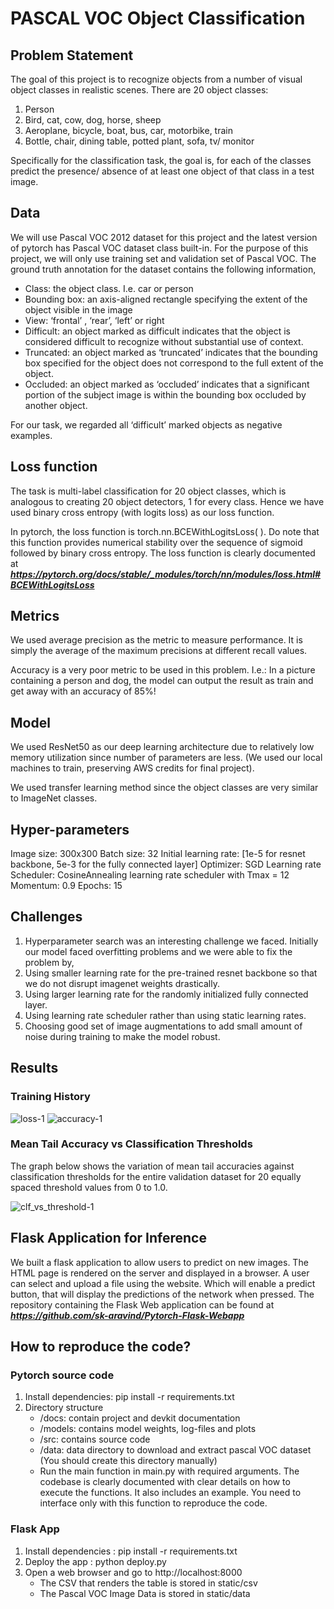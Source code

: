 # PASCAL VOC Object Classification

## Problem Statement
The goal of this project is to recognize objects from a number of visual object classes in realistic scenes. There are 20 object classes:
1. Person
2. Bird, cat, cow, dog, horse, sheep
3. Aeroplane, bicycle, boat, bus, car, motorbike, train
4. Bottle, chair, dining table, potted plant, sofa, tv/ monitor

Specifically for the classification task, the goal is, for each of the classes predict the presence/ absence of at least one object of that class in a test image.

## Data
We will use Pascal VOC 2012 dataset for this project and the latest version of pytorch has Pascal VOC dataset class built-in. For the purpose of this project, we will only use training set and validation set of Pascal VOC. The ground truth annotation for the dataset contains the following information,
* Class: the object class. I.e. car or person
* Bounding box: an axis-aligned rectangle specifying the extent of the object visible in the image
* View: ‘frontal’ , ‘rear’, ‘left’ or right
* Difficult: an object marked as difficult indicates that the object is considered difficult to recognize without substantial use of context.
* Truncated: an object marked as ‘truncated’ indicates that the bounding box specified for the object does not correspond to the full extent of the object.
* Occluded: an object marked as ‘occluded’ indicates that a significant portion of the  subject image is within the bounding box occluded by another object.

For our task, we regarded all ‘difficult’ marked objects as negative examples.

## Loss function

The task is multi-label classification for 20 object classes, which is analogous to creating 20 object detectors, 1 for every class. Hence we have used binary cross entropy (with logits loss) as our loss function.

In pytorch, the loss function is torch.nn.BCEWithLogitsLoss( ). Do note that this function provides numerical stability over the sequence of sigmoid followed by binary cross entropy. The loss function is clearly documented at ***https://pytorch.org/docs/stable/_modules/torch/nn/modules/loss.html#BCEWithLogitsLoss***

## Metrics
We used average precision as the metric to measure performance. It is simply the average of the maximum precisions at different recall values. 

Accuracy is a very poor metric to be used in this problem. I.e.: In a picture containing a person and dog, the model can output the result as train and get away with an accuracy of 85%!

## Model
We used ResNet50 as our deep learning architecture due to relatively low memory utilization since number of parameters are less. (We used our local machines to train, preserving AWS credits for final project).  

We used transfer learning method since the object classes are very similar to ImageNet classes.

## Hyper-parameters
Image size: 300x300
Batch size: 32
Initial learning rate: [1e-5 for resnet backbone, 5e-3 for the fully connected layer]
Optimizer: SGD 
Learning rate Scheduler: CosineAnnealing learning rate scheduler with Tmax = 12 
Momentum: 0.9
Epochs: 15

## Challenges
1. Hyperparameter search was an interesting challenge we faced. Initially our model faced overfitting problems and we were able to fix the problem by,
2. Using smaller learning rate for the pre-trained resnet backbone so that we do not disrupt imagenet weights drastically.
3. Using larger learning rate for the randomly initialized fully connected layer.
4. Using learning rate scheduler rather than using static learning rates.
5. Choosing good set of image augmentations to  add small amount of noise during training to make the model robust.

## Results
### Training History
![loss-1](https://user-images.githubusercontent.com/21276946/55679999-d3f2d380-5946-11e9-92a4-45b3f0356ab9.png)
![accuracy-1](https://user-images.githubusercontent.com/21276946/55680003-d7865a80-5946-11e9-80a4-14898c4c88e7.png)

### Mean Tail Accuracy vs Classification Thresholds
The graph below shows the variation of mean tail accuracies against classification thresholds for the entire validation dataset for 20 equally spaced threshold values from 0 to 1.0. 

![clf_vs_threshold-1](https://user-images.githubusercontent.com/21276946/55679982-a4dc6200-5946-11e9-950d-c5ef48e1a4f9.png)

## Flask Application for Inference 
We built a flask application to allow users to predict on new images. The HTML page is rendered on the server and displayed in a browser. A user can select and upload a file using the website. Which will enable a predict button, that will display the predictions of the network when pressed. The repository containing the Flask Web application can be found at ***https://github.com/sk-aravind/Pytorch-Flask-Webapp***

## How to reproduce the code?
### Pytorch source code
1. Install dependencies: pip install -r requirements.txt
2. Directory structure
    * /docs: contain project and devkit documentation
    * /models: contains model weights, log-files and plots
    * /src: contains source code
    * /data: data directory to download and extract pascal VOC dataset (You should create this directory manually)
    * Run the main function in main.py with required arguments. The codebase is clearly documented with clear details on how to execute the functions. It also includes an example. You need to interface only with this function to reproduce the code.

### Flask App
1. Install dependencies : pip install -r requirements.txt
2. Deploy the app : python deploy.py
3. Open a web browser and go to http://localhost:8000
    * The CSV that renders the table is stored in static/csv
    * The Pascal VOC Image Data is stored in static/data
